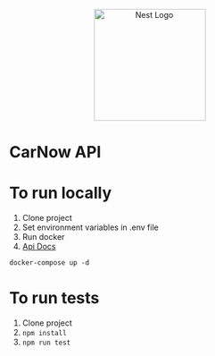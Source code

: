 <p align="center">
  <a href="http://nestjs.com/" target="blank"><img src="https://nestjs.com/img/logo-small.svg" width="200" alt="Nest Logo" /></a>
</p>


# CarNow API

# To run locally
1. Clone project
2. Set environment variables in .env file
3. Run docker
4. <a href="https://documenter.getpostman.com/view/20768087/2s8YemvuVd" target="blank">Api Docs</a>
```
docker-compose up -d
```

# To run tests
1. Clone project
2. ```npm install```
3. ```npm run test```






